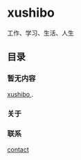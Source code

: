 #  xushibo
工作、学习、生活、人生



## 目录

### 暂无内容


 [ xushibo ](https://www.xushibo.cn/).

### 关于 



### 联系 

 [contact ](https://github.com/xushibo/xushibo.github.io)
 
 
